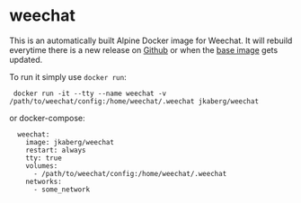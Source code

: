 weechat
===================

This is an automatically built Alpine Docker image for Weechat. It will rebuild everytime there is a new release on [Github](https://github.com/weechat/weechat/releases) or when the [base image](https://hub.docker.com/_/alpine/) gets updated.

To run it simply use ```docker run```:

``` docker run -it --tty --name weechat -v /path/to/weechat/config:/home/weechat/.weechat jkaberg/weechat```

or docker-compose:
```
  weechat:
    image: jkaberg/weechat
    restart: always
    tty: true
    volumes:
      - /path/to/weechat/config:/home/weechat/.weechat
    networks:
      - some_network
```

